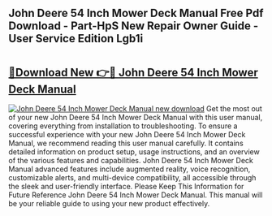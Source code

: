 ## John Deere 54 Inch Mower Deck Manual Free Pdf Download - Part-HpS New Repair Owner Guide - User Service Edition Lgb1i

# <h2><a href="http://bc86237.oget.top/?id=John+Deere+54+Inch+Mower+Deck+Manual">🔗Download New 👉🔴 John Deere 54 Inch Mower Deck Manual</a></h2>

[![John Deere 54 Inch Mower Deck Manual new download](https://i.imgur.com/5g1atiW.png)](http://bc86237.oget.top/?id=John+Deere+54+Inch+Mower+Deck+Manual)
Get the most out of your new John Deere 54 Inch Mower Deck Manual with this user manual, covering everything from installation to troubleshooting. To ensure a successful experience with your new John Deere 54 Inch Mower Deck Manual, we recommend reading this user manual carefully. It contains detailed information on product setup, usage instructions, and an overview of the various features and capabilities. John Deere 54 Inch Mower Deck Manual advanced features include augmented reality, voice recognition, customizable alerts, and multi-device compatibility, all accessible through the sleek and user-friendly interface. Please Keep This Information for Future Reference John Deere 54 Inch Mower Deck Manual. This manual will be your reliable guide to using your new product effectively.
